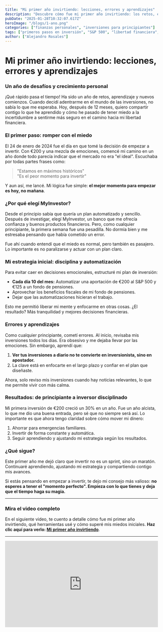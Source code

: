 ```yaml
---
title: "Mi primer año invirtiendo: lecciones, errores y aprendizajes"
description: "Descubre cómo fue mi primer año invirtiendo: los retos, errores y aprendizajes que me ayudaron a crecer financieramente. ¡Aprende de mi experiencia y empieza hoy tu camino hacia la libertad financiera!"
pubDate: "2025-01-28T10:32:07.617Z"
heroImage: "/blogs/1-ano.png"
categories: ["finanzas personales", "inversiones para principiantes"]
tags: ["primeros pasos en inversión", "S&P 500", "libertad financiera", "cómo empezar a invertir", "fondos de pensiones"]
author: ["Alejandro Rosales"]
---
```



# Mi primer año invirtiendo: lecciones, errores y aprendizajes

### **Un año de desafíos y crecimiento personal**
¡Qué rápido pasa el tiempo! Ha sido un año de retos, aprendizaje y nuevos comienzos. Cuando decidí adentrarme en el mundo de las inversiones, no sabía lo que me esperaba. Hoy, después de 12 meses, quiero compartir contigo lo que he aprendido y cómo he pasado de tener miedo a la incertidumbre a sentirme más seguro en el camino hacia mi libertad financiera.

### **El primer paso: romper con el miedo**
El 24 de enero de 2024 fue el día en que tomé la decisión de empezar a invertir. Con €200 y una mezcla de emociones, comencé mi camino en un año donde todo parecía indicar que el mercado no era "el ideal". Escuchaba por todas partes frases como:  
> "Estamos en máximos históricos"  
> "Es el peor momento para invertir"  

Y aun así, me lancé. Mi lógica fue simple: **el mejor momento para empezar es hoy, no mañana**.

### **¿Por qué elegí MyInvestor?**
Desde el principio sabía que quería un plan automatizado y sencillo. Después de investigar, elegí MyInvestor, un banco que me ofrecía confianza y buenos productos financieros. Pero, como cualquier principiante, la primera semana fue una pesadilla. No dormía bien y me estresaba pensando que había cometido un error.

Fue ahí cuando entendí que el miedo es normal, pero también es pasajero. Lo importante es no paralizarse y actuar con un plan claro.

### **Mi estrategia inicial: disciplina y automatización**
Para evitar caer en decisiones emocionales, estructuré mi plan de inversión:  
- **Cada día 10 del mes:** Automatizar una aportación de €200 al S&P 500 y €125 a un fondo de pensiones.  
- Aprovechar los beneficios fiscales de mi fondo de pensiones.  
- Dejar que las automatizaciones hicieran el trabajo.  

Esto me permitió liberar mi mente y enfocarme en otras cosas. ¿El resultado? Más tranquilidad y mejores decisiones financieras.

### **Errores y aprendizajes**
Como cualquier principiante, cometí errores. Al inicio, revisaba mis inversiones todos los días. Era obsesivo y me dejaba llevar por las emociones. Sin embargo, aprendí que:  
1. **Ver tus inversiones a diario no te convierte en inversionista, sino en apostador.**  
2. La clave está en enfocarte en el largo plazo y confiar en el plan que diseñaste.

Ahora, solo reviso mis inversiones cuando hay noticias relevantes, lo que me permite vivir con más calma.

### **Resultados: de principiante a inversor disciplinado**
Mi primera inversión de €200 creció un 30% en un año. Fue un año alcista, lo que me dio una buena entrada, pero sé que no siempre será así. Lo importante es que ahora tengo claridad sobre cómo mover mi dinero:  
1. Ahorrar para emergencias familiares.  
2. Invertir de forma constante y automática.  
3. Seguir aprendiendo y ajustando mi estrategia según los resultados.

### **¿Qué sigue?**
Este primer año me dejó claro que invertir no es un sprint, sino un maratón. Continuaré aprendiendo, ajustando mi estrategia y compartiendo contigo mis avances.

Si estás pensando en empezar a invertir, te dejo mi consejo más valioso: **no esperes a tener el "momento perfecto". Empieza con lo que tienes y deja que el tiempo haga su magia.**

---

### **Mira el video completo**
En el siguiente video, te cuento a detalle cómo fue mi primer año invirtiendo, qué herramientas usé y cómo superé mis miedos iniciales. **Haz clic aquí para verlo: [Mi primer año invirtiendo](https://alejandrorosales.me)**.

---

<div class="iframe-container" style="position: relative; width: 100%; height: 0; padding-bottom: 56.25%; overflow: hidden;">
  <iframe width="560" height="315" src="https://www.youtube.com/embed/rYkYZmUv5lU?si=hqzJ72wj84MzqOpX" title="YouTube video player" frameborder="0" allow="accelerometer; autoplay; clipboard-write; encrypted-media; gyroscope; picture-in-picture; web-share" allowfullscreen style="position: absolute; top: 0; left: 0; width: 100%; height: 100%; border: none;"></iframe>
</div>
